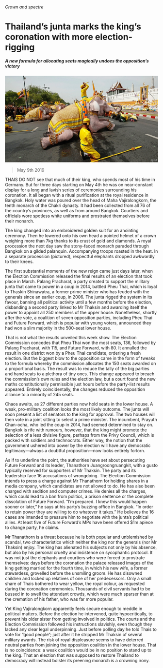 ###### Crown and spectre

# Thailand’s junta marks the king’s coronation with more election-rigging 

##### A new formula for allocating seats magically undoes the opposition’s victory 

![image](images/20190511_asp004_0.jpg) 

> May 9th 2019 

THAIS DO NOT see that much of their king, who spends most of his time in Germany. But for three days starting on May 4th he was on near-constant display for a long and lavish series of ceremonies surrounding his coronation. It all began with a ritual purification at the royal residence in Bangkok. Holy water was poured over the head of Maha Vajiralongkorn, the tenth monarch of the Chakri dynasty. It had been collected from all 76 of the country’s provinces, as well as from around Bangkok. Courtiers and officials wore spotless white uniforms and prostrated themselves before their monarch. 

The king changed into an embroidered golden suit for an anointing ceremony. Then he lowered onto his own head a pointed helmet of a crown weighing more than 7kg thanks to its crust of gold and diamonds. A royal procession the next day saw the stony-faced monarch paraded through Bangkok on a gilded palanquin. Accompanying troops roasted in the heat. In a separate procession (pictured), respectful elephants dropped awkwardly to their knees. 

The first substantial moments of the new reign came just days later, when the Election Commission released the final results of an election that took place in March. Palang Pracharat, a party created to support the military junta that came to power in a coup in 2014, battled Pheu Thai, which is loyal to Thaskin Shinawatra, a former prime minister who has feuded with the generals since an earlier coup, in 2006. The junta rigged the system in its favour, banning all political activity until a few months before the election, disbanding a second party linked to Mr Thaksin and awarding itself the power to appoint all 250 members of the upper house. Nonetheless, shortly after the vote, a coalition of seven opposition parties, including Pheu Thai and Future Forward, which is popular with young voters, announced they had won a slim majority in the 500-seat lower house. 

That is not what the results unveiled this week show. The Election Commission concedes that Pheu Thai won the most seats, 136, followed by Palang Pracharat, with 115, and Future Forward, with 80. It annulled the result in one district won by a Pheu Thai candidate, ordering a fresh election. But the biggest blow to the opposition came in the form of tweaks to the formula whereby the commission allocates the 150 seats awarded on a proportional basis. The result was to reduce the tally of the big parties and hand seats to a plethora of tiny ones. This change appeared to breach the commission’s own rules and the election law, but a court found the new maths constitutionally permissible just hours before the party-list results appeared. Entirely coincidentally, the changes reduced the opposition alliance to a minority of 245 seats. 

Chaos awaits, as 27 different parties now hold seats in the lower house. A weak, pro-military coalition looks the most likely outcome. The junta will soon present a list of senators to the king for approval. The two houses will then vote in a joint sitting to select a prime minister. The incumbent, Prayuth Chan-ocha, who led the coup in 2014, had seemed determined to stay on. Bangkok is rife with rumours, however, that the king might promote the selection of a less divisive figure, perhaps from the Privy Council, which is packed with soldiers and technocrats. Either way, the notion that the government ushered into power by the election will have any democratic legitimacy—always a doubtful proposition—now looks entirely forlorn. 

As if to underline the point, the authorities have set about persecuting Future Forward and its leader, Thanathorn Juangroongruangkit, with a gusto typically reserved for supporters of Mr Thaksin. The party and its leadership face 16 accusations of wrongdoing. The Election Commission intends to press a charge against Mr Thanathorn for holding shares in a media company, which candidates are not allowed to do. He has also been charged with sedition and computer crimes. He denies all the charges, which could lead to a ban from politics, a prison sentence or the complete dissolution of Future Forward. “I’m prepared. I knew this would happen sooner or later,” he says at his party’s buzzing office in Bangkok. “In order to retain power they are willing to do whatever it takes.” He believes the 16 cases are intended to pressure him to negotiate with the junta’s political allies. At least five of Future Forward’s MPs have been offered $1m apiece to change party, he claims.   

Mr Thanathorn is a threat because he is both popular and unblemished by scandal, two characteristics which neither the king nor the generals (nor Mr Thaksin) enjoy. The king has alienated his subjects not only by his absence, but also by his personal cruelty and insistence on sycophantic protocol. It was not just the elephants and courtiers who were forced to prostrate themselves: days before the coronation the palace released images of the king getting married for the fourth time, in which his new wife, a former stewardess, grovelled before the unsmiling groom. He has disowned children and locked up relatives of one of her predecessors. Only a small share of Thais bothered to wear yellow, the royal colour, as requested during the coronation ceremonies. Thousands of civil servants had to be bussed in to swell the attendant crowds, which were much sparser than at the cremation of his father, who was far more popular. 

Yet King Vajiralongkorn apparently feels secure enough to meddle in political matters. Before the election he intervened, quite hypocritically, to prevent his older sister from getting involved in politics. The courts and the Election Commission followed his instructions slavishly, even though they lacked any clear legal underpinning. Just before polling day he told Thais to vote for “good people”; just after it he stripped Mr Thaksin of several military awards. The risk of royal displeasure seems to have deterred neutral parties from joining the opposition coalition in the lower house. That is no coincidence: a weak coalition would be in no position to stand up to the king. That an election that was supposed to restore Thailand to democracy will instead bolster its preening monarch is a crowning irony. 

